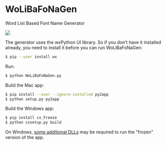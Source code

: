 # WoLiBaFoNaGen
Word List Based Font Name Generator

![](https://github.com/jenskutilek/WoLiBaFoNaGen/blob/master/images/screenshot-mac.png)

The generator uses the wxPython UI library. So if you don’t have it installed already, you need to install it before you can run WoLiBaFoNaGen:

```bash
$ pip --user install wx
```

Run:

```bash
$ python WoLiBaFoNaGen.py
```

Build the Mac app:

```bash
$ pip install --user --ignore-installed py2app
$ python setup.py py2app
```

Build the Windows app:

```bash
$ pip install cx_Freeze
$ python cxsetup.py build
```

On Windows, [some additional DLLs](http://cx-freeze.readthedocs.io/en/latest/faq.html#microsoft-visual-c-redistributable-package) may be required to run the "frozen" version of the app. 

